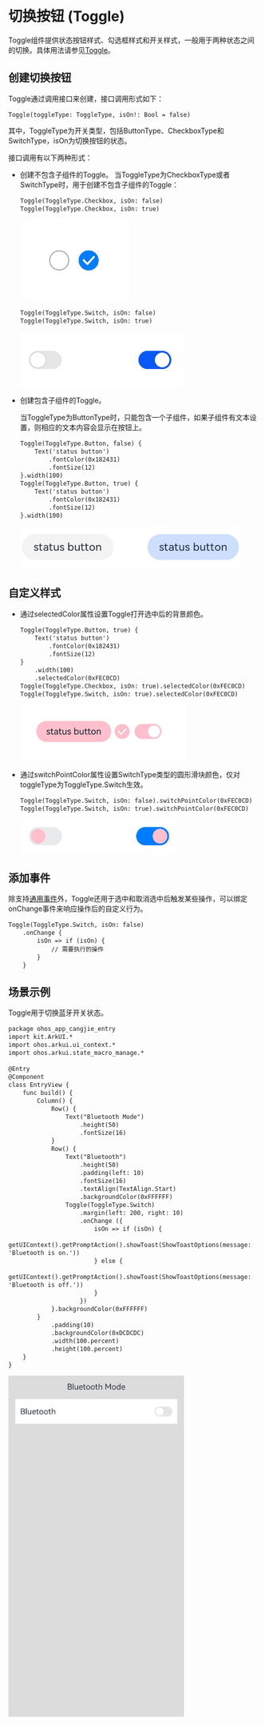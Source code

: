 # 切换按钮 (Toggle)

Toggle组件提供状态按钮样式、勾选框样式和开关样式，一般用于两种状态之间的切换。具体用法请参见[Toggle](../../../reference/source_zh_cn/arkui-cj/cj-button-picker-toggle.md)。

## 创建切换按钮

Toggle通过调用接口来创建，接口调用形式如下：

```cangjie
Toggle(toggleType: ToggleType, isOn!: Bool = false)
```

其中，ToggleType为开关类型，包括ButtonType、CheckboxType和SwitchType，isOn为切换按钮的状态。

接口调用有以下两种形式：

- 创建不包含子组件的Toggle。
  当ToggleType为CheckboxType或者SwitchType时，用于创建不包含子组件的Toggle：

  ```cangjie
  Toggle(ToggleType.Checkbox, isOn: false)
  Toggle(ToggleType.Checkbox, isOn: true)
  ```

  ![Toggle](figures/Toggle.png)

  ```cangjie
  Toggle(ToggleType.Switch, isOn: false)
  Toggle(ToggleType.Switch, isOn: true)
  ```

  ![Toggle1](figures/Toggle1.png)

- 创建包含子组件的Toggle。

  当ToggleType为ButtonType时，只能包含一个子组件，如果子组件有文本设置，则相应的文本内容会显示在按钮上。

  ```cangjie
  Toggle(ToggleType.Button, false) {
      Text('status button')
          .fontColor(0x182431)
          .fontSize(12)
  }.width(100)
  Toggle(ToggleType.Button, true) {
      Text('status button')
          .fontColor(0x182431)
          .fontSize(12)
  }.width(100)
  ```

  ![Toggle2](figures/Toggle2.png)

## 自定义样式

- 通过selectedColor属性设置Toggle打开选中后的背景颜色。

  ```cangjie
  Toggle(ToggleType.Button, true) {
      Text('status button')
          .fontColor(0x182431)
          .fontSize(12)
  }
      .width(100)
      .selectedColor(0xFEC0CD)
  Toggle(ToggleType.Checkbox, isOn: true).selectedColor(0xFEC0CD)
  Toggle(ToggleType.Switch, isOn: true).selectedColor(0xFEC0CD)
  ```

  ![Toggle3](figures/Toggle3.png)

- 通过switchPointColor属性设置SwitchType类型的圆形滑块颜色，仅对toggleType为ToggleType.Switch生效。

  ```cangjie
  Toggle(ToggleType.Switch, isOn: false).switchPointColor(0xFEC0CD)
  Toggle(ToggleType.Switch, isOn: true).switchPointColor(0xFEC0CD)
  ```

  ![Toggle4](figures/Toggle4.png)

## 添加事件

除支持[通用事件](../../../reference/source_zh_cn/arkui-cj/cj-universal-event-click.md)外，Toggle还用于选中和取消选中后触发某些操作，可以绑定onChange事件来响应操作后的自定义行为。

```cangjie
Toggle(ToggleType.Switch, isOn: false)
    .onChange {
        isOn => if (isOn) {
            // 需要执行的操作
        }
    }
```

## 场景示例

Toggle用于切换蓝牙开关状态。

 <!-- run -->

```cangjie
package ohos_app_cangjie_entry
import kit.ArkUI.*
import ohos.arkui.ui_context.*
import ohos.arkui.state_macro_manage.*

@Entry
@Component
class EntryView {
    func build() {
        Column() {
            Row() {
                Text("Bluetooth Mode")
                    .height(50)
                    .fontSize(16)
            }
            Row() {
                Text("Bluetooth")
                    .height(50)
                    .padding(left: 10)
                    .fontSize(16)
                    .textAlign(TextAlign.Start)
                    .backgroundColor(0xFFFFFF)
                Toggle(ToggleType.Switch)
                    .margin(left: 200, right: 10)
                    .onChange ({
                        isOn => if (isOn) {
                            getUIContext().getPromptAction().showToast(ShowToastOptions(message: 'Bluetooth is on.'))
                        } else {
                            getUIContext().getPromptAction().showToast(ShowToastOptions(message: 'Bluetooth is off.'))
                        }
                    })
            }.backgroundColor(0xFFFFFF)
        }
            .padding(10)
            .backgroundColor(0xDCDCDC)
            .width(100.percent)
            .height(100.percent)
    }
}
```

![Toggle5](figures/Toggle5.gif)
